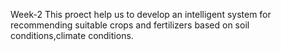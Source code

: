 Week-2
 This proect help us to develop an intelligent system for recommending suitable crops and fertilizers based on soil conditions,climate conditions.
